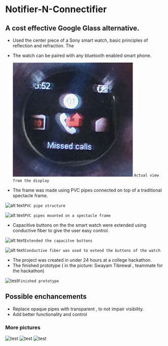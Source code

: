 # Notifier-N-Connectifier
## A cost effective Google Glass alternative.

* Used the center piece of a Sony smart watch, basic principles of reflection and refraction. The 
* The watch can be paired with any bluetooth enabled smart phone.

  ![alt text](display.jpg) 
   ```Actual view from the display```


* The frame was made using PVC pipes connected on top of a traditional spectacle frame.

![alt text](structure_1.jpg) 
	​```PVC pipe structure```

![alt text](structure_2.jpg)
	​```PVC pipes mounted on a spectacle frame```


* Capacitive buttons on the the smart watch were extended using conductive fiber to give the user easy control.

![alt text](main_piece_1.png) 
	​```Extended the capacitve buttons```

![alt text](main_piece_2.png) 
	​```Conductive fiber was used to extend the buttons of the watch```

* The project was created in under 24 hours at a college hackathon.
* The finished prototype ( in the picture: Swayam Tibrewal , teammate for the hackathon)

![test](finished_product.jpg)
	​```Finished prototype```

## Possible enchancements
* Replace opaque pipes with transparent , to not impair visibility.
* Add better functionality and control






### More pictures

![test](pic1.png)
![test](pic2.png)
![test](pic3.png)
